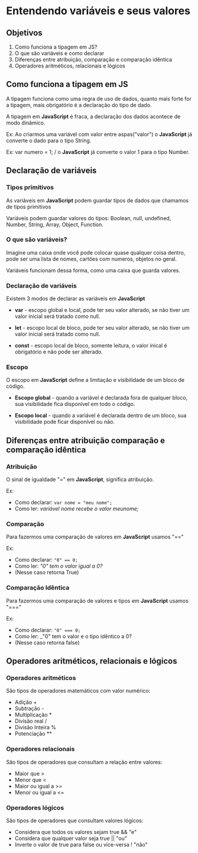 # Entendendo variáveis e seus valores

## Objetivos

1. Como funciona a tipagem em JS?
2. O que são variáveis e como declarar
3. Diferenças entre atribuição, comparação e comparação idêntica
4. Operadores aritméticos, relacionais e lógicos

## Como funciona a tipagem em JS

A tipagem funciona como uma regra de uso de dados, quanto mais forte for a tipagem, mais obrigatório é a declaração do tipo de dado.

A tipagem em **JavaScript** é fraca, a declaração dos dados acontece de modo dinâmico.

Ex: Ao criarmos uma variável com valor entre aspas("valor") o **JavaScript** já converte o dado para o tipo String.

Ex: var numero = 1;
/ o **JavaScript** já converte o valor 1 para o tipo Number.

## Declaração de variáveis

### Tipos primitivos

As variáveis em **JavaScript** podem guardar tipos de dados que chamamos de tipos primitivos

Variáveis podem guardar valores do tipos: Boolean, null, undefined, Number, String, Array, Object, Function.

### O que são variáveis?

Imagine uma caixa onde você pode colocar quase qualquer coisa dentro, pode ser uma lista de nomes, cartões com numeros, objetos no geral.

Variáveis funcionam dessa forma, como uma caixa que guarda valores.

### Declaração de variáveis

Existem 3 modos de declarar as variáveis em **JavaScript**

- **var** - escopo global e local, pode ter seu valor alterado, se não tiver um valor inicial será tratado como null.

- **let** - escopo local de bloco, pode ter seu valor alterado, se não tiver um valor inicial será tratado como null.

- **const** - escopo local de bloco, somente leitura, o valor inical é obrigatório e não pode ser alterado.

### Escopo

O escopo em **JavaScript** define a limitação e visibilidade de um bloco de código.

- **Escopo global** - quando a variável é declarada fora de qualquer bloco, sua visibilidade fica disponível em todo o código.

- **Escopo local** - quando a variável é declarada dentro de um bloco, sua visibilidade pode ficar disponível ou não.

## Diferenças entre atribuição comparação e comparação idêntica

### Atribuição

O sinal de igualdade "=" em **JavaScript**, significa atribuição.

Ex:
- Como declarar: `var nome = "meu nome";`
- Como ler: _variável nome recebe o valor meunome;_

### Comparação

Para fazermos uma comparação de valores em **JavaScript** usamos "=="

Ex:
- Como declarar: `"0" == 0;`
- Como ler: _"0" tem o valor igual a 0?_
- (Nesse caso retorna True)

### Comparação Idêntica

Para fazermos uma comparação de valores e tipos em **JavaScript** usamos "==="

Ex:
- Como declarar: `"0" === 0;`
- Como ler: _"0" tem o valor e o tipo idêntico a 0?
- (Nesse caso retorna false)

## Operadores aritméticos, relacionais e lógicos

### Operadores aritméticos

São tipos de operadores matemáticos com valor numérico:

- Adição +
- Subtração -
- Multiplicação *
- Divisão real /
- Divisão Inteira %
- Potenciação **

### Operadores relacionais

São tipos de operadores que consultam a relação entre valores:

- Maior que >
- Menor que <
- Maior ou igual a >=
- Menor ou igual a <=

### Operadores lógicos

São tipos de operadores que consultam valores lógicos:

- Considera que todos os valores sejam true && "e"
- Considera que qualquer valor seja true || "ou"
- Inverte o valor de true para false ou vice-versa ! "não"